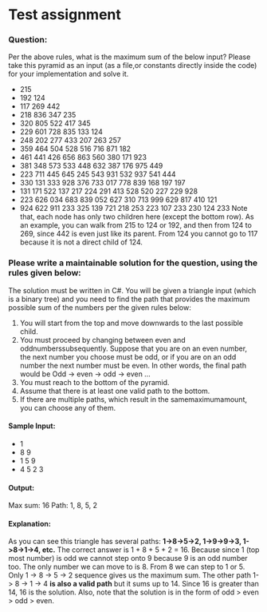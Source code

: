 # Test assignment

### Question:
Per the above rules, what is the maximum sum of the below input? Please take this pyramid as an
input (as a file,or constants directly inside the code) for your implementation and solve it.
* 215
* 192 124
* 117 269 442
* 218 836 347 235
* 320 805 522 417 345
* 229 601 728 835 133 124
* 248 202 277 433 207 263 257
* 359 464 504 528 516 716 871 182
* 461 441 426 656 863 560 380 171 923
* 381 348 573 533 448 632 387 176 975 449
* 223 711 445 645 245 543 931 532 937 541 444
* 330 131 333 928 376 733 017 778 839 168 197 197
* 131 171 522 137 217 224 291 413 528 520 227 229 928
* 223 626 034 683 839 052 627 310 713 999 629 817 410 121
* 924 622 911 233 325 139 721 218 253 223 107 233 230 124 233
Note that, each node has only two children here (except the bottom row). As an example, you can
walk from 215 to 124 or 192, and then from 124 to 269, since 442 is even just like its parent. From
124 you cannot go to 117 because it is not a direct child of 124.

### Please write a maintainable solution for the question, using the rules given below:
The solution must be written in C#.
You will be given a triangle input (which is a binary tree) and you need to find the path that provides
the maximum possible sum of the numbers per the given rules below:
1. You will start from the top and move downwards to the last possible child.
2. You must proceed by changing between even and oddnumberssubsequently. Suppose that
you are on an even number, the next number you choose must be odd, or if you are on an
odd number the next number must be even. In other words, the final path would be
Odd -> even -> odd -> even …
3. You must reach to the bottom of the pyramid.
4. Assume that there is at least one valid path to the bottom.
5. If there are multiple paths, which result in the samemaximumamount, you can choose any
of them.
#### Sample Input:
* 1
* 8 9
* 1 5 9
* 4 5 2 3
#### Output:
Max sum: 16
Path: 1, 8, 5, 2
#### Explanation:
As you can see this triangle has several paths: **1->8->5->2, 1->9->9->3, 1->8->1->4, etc.**
The correct answer is 1 + 8 + 5 + 2 = 16. Because since 1 (top most number) is odd we cannot step
onto 9 because 9 is an odd number too. The only number we can move to is 8. From 8 we can step
to 1 or 5. Only 1 -> 8 -> 5 -> 2 sequence gives us the maximum sum. The other path 1-> 8 -> 1 -> 4 **is
also a valid path** but it sums up to 14. Since 16 is greater than 14, 16 is the solution. Also, note that
the solution is in the form of odd > even > odd > even. 
